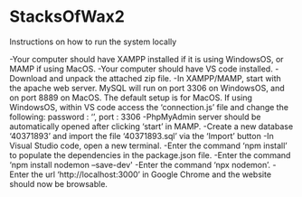 # StacksOfWax2
Instructions on how to run the system locally

-Your computer should have XAMPP installed if it is using WindowsOS, or MAMP if using MacOS. 
-Your computer should have VS code installed.
-Download and unpack the attached zip file.
-In XAMPP/MAMP, start with the apache web server. MySQL will run on port 3306 on WindowsOS, and on port 8889 on MacOS. The default setup is for MacOS. If using WindowsOS, within VS code access the ‘connection.js’ file and change the following:
password : ‘’,
port : 3306
-PhpMyAdmin server should be automatically opened after clicking ‘start’ in MAMP.
-Create a new database ‘40371893’ and import the file ‘40371893.sql’ via the ‘Import’ button
-In Visual Studio code, open a new terminal.
-Enter the command ‘npm install’ to populate the dependencies in the package.json file.
-Enter the command ‘npm install nodemon –save-dev'
-Enter the command ‘npx nodemon’.
-Enter the url ‘http://localhost:3000’ in Google Chrome and the website should now be browsable.